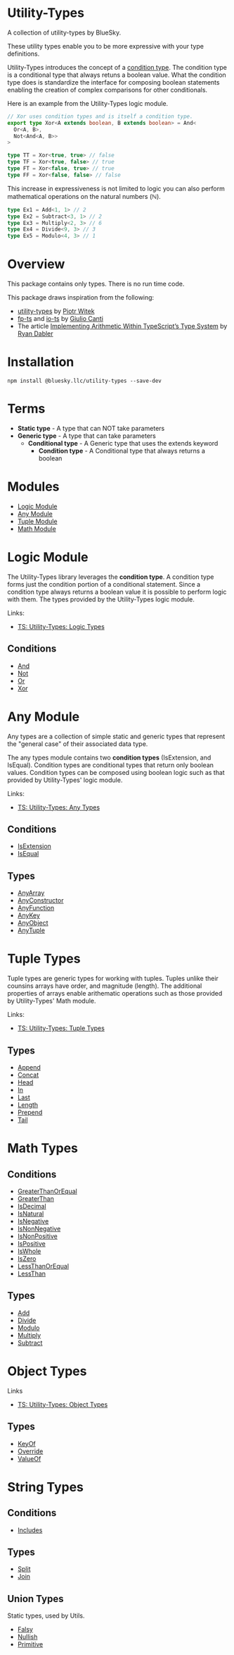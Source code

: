 # Utility-Types

A collection of utility-types by BlueSky.

These utility types enable you to be more expressive with your type definitions.

Utility-Types introduces the concept of a [condition type](https://medium.com/@hansoksendahl/ts-composing-boolean-logic-with-the-condition-type-11059db6f288#d5dc). The
condition type is a conditional type that always retuns a boolean value. What
the condition type does is standardize the interface for composing boolean
statements enabling the creation of complex comparisons for other conditionals.

Here is an example from the Utility-Types logic module.

```ts
// Xor uses condition types and is itself a condition type.
export type Xor<A extends boolean, B extends boolean> = And<
  Or<A, B>,
  Not<And<A, B>>
>

type TT = Xor<true, true> // false
type TF = Xor<true, false> // true
type FT = Xor<false, true> // true
type FF = Xor<false, false> // false
```

This increase in expressiveness is not limited to logic you can also perform
mathematical operations on the natural numbers (ℕ).

```ts
type Ex1 = Add<1, 1> // 2
type Ex2 = Subtract<3, 1> // 2
type Ex3 = Multiply<2, 3> // 6
type Ex4 = Divide<9, 3> // 3
type Ex5 = Modulo<4, 3> // 1
```

# Overview

This package contains only types. There is no run time code.

This package draws inspiration from the following:

- [utility-types](https://github.com/piotrwitek/utility-types) by [Piotr Witek](https://github.com/piotrwitek)
- [fp-ts](https://github.com/gcanti/fp-ts) and [io-ts](https://github.com/gcanti/io-ts) by [Giulio Canti](https://gcanti.github.io/)
- The article [Implementing Arithmetic Within TypeScript’s Type System](https://itnext.io/implementing-arithmetic-within-typescripts-type-system-a1ef140a6f6f) by [Ryan Dabler](https://medium.com/@ryan.dabler)

# Installation

```shell
npm install @bluesky.llc/utility-types --save-dev
```

# Terms

- **Static type** - A type that can NOT take parameters
- **Generic type** - A type that can take parameters
  - **Conditional type** - A Generic type that uses the extends keyword
    - **Condition type** - A Conditional type that always returns a boolean

# Modules

- [Logic Module](#user-content-logic-types)
- [Any Module](#user-content-any-types)
- [Tuple Module](#user-content-tuple-types)
- [Math Module](#user-content-math-types)

# Logic Module

The Utility-Types library leverages the **condition type**. A condition type
forms just the condition portion of a conditional statement. Since a condition
type always returns a boolean value it is possible to perform logic with them.
The types provided by the Utility-Types logic module.

Links:

- [TS: Utility-Types: Logic Types](https://medium.com/@hansoksendahl/ts-utility-types-logic-types-1fc9abb69b0#11a5)

## Conditions

- [And](https://medium.com/@hansoksendahl/ts-utility-types-logic-types-1fc9abb69b0#11a5)
- [Not](https://medium.com/@hansoksendahl/ts-utility-types-logic-types-1fc9abb69b0#1b7f)
- [Or](https://medium.com/@hansoksendahl/ts-utility-types-logic-types-1fc9abb69b0#fddb)
- [Xor](https://medium.com/@hansoksendahl/ts-utility-types-logic-types-1fc9abb69b0#0515)

# Any Module

Any types are a collection of simple static and generic types that represent the
"general case" of their associated data type.

The any types module contains two **condition types** (IsExtension, and
IsEqual). Condition types are conditional types that return only boolean values.
Condition types can be composed using boolean logic such as that provided by
Utility-Types' logic module.

Links:

- [TS: Utility-Types: Any Types](https://medium.com/@hansoksendahl/ts-utility-types-any-interfaces-b3bb13cb9639)

## Conditions

- [IsExtension](https://medium.com/@hansoksendahl/ts-utility-types-any-interfaces-b3bb13cb9639#fbd6)
- [IsEqual](https://medium.com/@hansoksendahl/ts-utility-types-any-interfaces-b3bb13cb9639#e295)

## Types

- [AnyArray](https://medium.com/@hansoksendahl/ts-utility-types-any-interfaces-b3bb13cb9639#c655)
- [AnyConstructor](https://medium.com/@hansoksendahl/ts-utility-types-any-interfaces-b3bb13cb9639#129e)
- [AnyFunction](https://medium.com/@hansoksendahl/ts-utility-types-any-interfaces-b3bb13cb9639#ed5a)
- [AnyKey](https://medium.com/@hansoksendahl/ts-utility-types-any-interfaces-b3bb13cb9639#f6e5)
- [AnyObject](https://medium.com/@hansoksendahl/ts-utility-types-any-interfaces-b3bb13cb9639#1273)
- [AnyTuple](https://medium.com/@hansoksendahl/ts-utility-types-any-interfaces-b3bb13cb9639#8313)

# Tuple Types

Tuple types are generic types for working with tuples. Tuples unlike their
counsins arrays have order, and magnitude (length). The additional properties of
arrays enable arithematic operations such as those provided by Utility-Types'
Math module.

Links:

- [TS: Utility-Types: Tuple Types](https://medium.com/@hansoksendahl/ts-utility-types-tuple-types-6198cd2573a3)

## Types

- [Append](https://medium.com/@hansoksendahl/ts-utility-types-tuple-types-6198cd2573a3#0843)
- [Concat](https://medium.com/@hansoksendahl/ts-utility-types-tuple-types-6198cd2573a3#334d)
- [Head](https://medium.com/@hansoksendahl/ts-utility-types-tuple-types-6198cd2573a3#332e)
- [In](https://medium.com/@hansoksendahl/ts-utility-types-tuple-types-6198cd2573a3#319c)
- [Last](https://medium.com/@hansoksendahl/ts-utility-types-tuple-types-6198cd2573a3#4596)
- [Length](https://medium.com/@hansoksendahl/ts-utility-types-tuple-types-6198cd2573a3#f28a)
- [Prepend](https://medium.com/@hansoksendahl/ts-utility-types-tuple-types-6198cd2573a3#8228)
- [Tail](https://medium.com/@hansoksendahl/ts-utility-types-tuple-types-6198cd2573a3#8612)

# Math Types

## Conditions

- [GreaterThanOrEqual](https://medium.com/@hansoksendahl/ts-utility-types-math-types-8c06e650cc82#8868)
- [GreaterThan](https://medium.com/@hansoksendahl/ts-utility-types-math-types-8c06e650cc82#63ab)
- [IsDecimal](https://medium.com/@hansoksendahl/ts-utility-types-math-types-8c06e650cc82#4cd4)
- [IsNatural](https://medium.com/@hansoksendahl/ts-utility-types-math-types-8c06e650cc82#e0f3)
- [IsNegative](https://medium.com/@hansoksendahl/ts-utility-types-math-types-8c06e650cc82#acdb)
- [IsNonNegative](https://medium.com/@hansoksendahl/ts-utility-types-math-types-8c06e650cc82#cbbf)
- [IsNonPositive](https://medium.com/@hansoksendahl/ts-utility-types-math-types-8c06e650cc82#2996)
- [IsPositive](https://medium.com/@hansoksendahl/ts-utility-types-math-types-8c06e650cc82#e657)
- [IsWhole](https://medium.com/@hansoksendahl/ts-utility-types-math-types-8c06e650cc82#cf62)
- [IsZero](https://medium.com/@hansoksendahl/ts-utility-types-math-types-8c06e650cc82#e787)
- [LessThanOrEqual](LessThanOrEqual)
- [LessThan](https://medium.com/@hansoksendahl/ts-utility-types-math-types-8c06e650cc82#dd91)

## Types

- [Add](https://medium.com/@hansoksendahl/ts-utility-types-math-types-8c06e650cc82#5aab)
- [Divide](https://medium.com/@hansoksendahl/ts-utility-types-math-types-8c06e650cc82#6856)
- [Modulo](https://medium.com/@hansoksendahl/ts-utility-types-math-types-8c06e650cc82#394e)
- [Multiply](https://medium.com/@hansoksendahl/ts-utility-types-math-types-8c06e650cc82#da06)
- [Subtract](https://medium.com/@hansoksendahl/ts-utility-types-math-types-8c06e650cc82#a01c)

# Object Types

Links

- [TS: Utility-Types: Object Types](https://medium.com/@hansoksendahl/ts-utils-object-types-9bb2cd595792)

## Types

- [KeyOf]()
- [Override]()
- [ValueOf]()

# String Types

## Conditions

- [Includes]()

## Types

- [Split]()
- [Join]()

## Union Types

Static types, used by Utils.

- [Falsy]()
- [Nullish]()
- [Primitive]()
